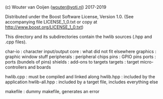 (c) Wouter van Ooijen (wouter@voti.nl) 2017-2019

Distributed under the Boost Software License, Version 1.0.
(See accompanying file LICENSE_1_0.txt or copy at 
http://www.boost.org/LICENSE_1_0.txt)

This directory and its subdirectories contain 
the hwlib sources (.hpp and .cpp files).

char-io         : character input/output 
core            : what did not fit elsewhere
graphics        : graphic window stuff
peripherals     : peripheral chips 
pins            : GPIO pins
ports           : ports (bundels of pins)
shields         : add-ons to targets
targets         : target micro-controllers and boards

hwlib.cpp       : must be compiled and linked along
hwlib.hpp       : included by the application
hwlib-all.hpp   : included by a target file, includes everything else

makefile        : dummy makefile, generates an error
